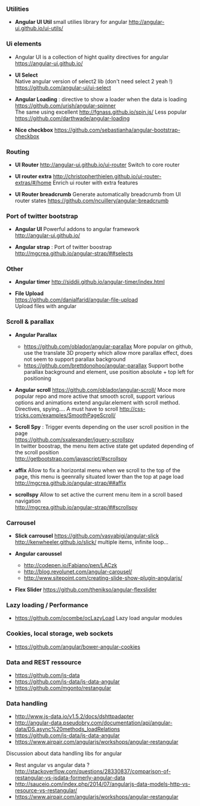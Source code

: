 ### Utilities

* **Angular UI Util** 
small utilies library for angular
http://angular-ui.github.io/ui-utils/

### Ui elements

* Angular UI is a collection of hight quality directives for angular https://angular-ui.github.io/

* **UI Select**   
Native angular version of select2 lib (don't need select 2 yeah !)
https://github.com/angular-ui/ui-select

* **Angular Loading** : directive to show a loader when the data is loading    
https://github.com/urish/angular-spinner    
The same using excellent http://fgnass.github.io/spin.js/
Less popular
https://github.com/darthwade/angular-loading

* **Nice checkbox** 
https://github.com/sebastianha/angular-bootstrap-checkbox

### Routing 

* **UI Router** 
http://angular-ui.github.io/ui-router
Switch to core router

* **UI router extra** 
http://christopherthielen.github.io/ui-router-extras/#/home
Enrich ui router with extra features

* **UI Router breadcrumb** Generate automatically breadcrumb from UI router states
https://github.com/ncuillery/angular-breadcrumb

### Port of twitter bootstrap 

* **Angular UI**
Powerful addons to angular framework   
http://angular-ui.github.io/

* **Angular strap** : Port of twitter boostrap   
http://mgcrea.github.io/angular-strap/##selects

### Other 

* **Angular timer**
http://siddii.github.io/angular-timer/index.html

* **File Upload**     
https://github.com/danialfarid/angular-file-upload    
Upload files with angular

### Scroll & parallax

* **Angular Parallax**
    * https://github.com/oblador/angular-parallax
More popular on github, use the translate 3D property which allow more parallax effect, does not seem to support parallax background
    * https://github.com/brettdonohoo/angular-parallax
Support bothe parallax background and element, use position absolute + top left for positioning 

* **Angular scroll** https://github.com/oblador/angular-scroll/
Moce more popular repo and more active that smooth scroll, support various options and animations
extend angular.element with scroll method. 
Directives, spying.... 
A must have to scroll
http://css-tricks.com/examples/SmoothPageScroll/    

* **Scroll Spy** : Trigger events depending on the user scroll position in the page     
https://github.com/sxalexander/jquery-scrollspy    
In twitter boostrap, the menu item active state get updated depending of the scroll position     
http://getbootstrap.com/javascript/#scrollspy

* **affix** Allow to fix a horizontal menu when we scroll to the top of the page, this menu is geenrally situated lower than the top at page load     
http://mgcrea.github.io/angular-strap/##affix
* **scrollspy** Allow to set active the current menu item in a scroll based navigation     
http://mgcrea.github.io/angular-strap/##scrollspy

### Carrousel

* **Slick carrousel** 
https://github.com/vasyabigi/angular-slick
http://kenwheeler.github.io/slick/
multiple items, infinite loop...

* **Angular caroussel**  
    * http://codepen.io/Fabiano/pen/LACzk
    * http://blog.revolunet.com/angular-carousel/
    * http://www.sitepoint.com/creating-slide-show-plugin-angularjs/

* **Flex Slider**
https://github.com/thenikso/angular-flexslider

### Lazy loading / Performance

* https://github.com/ocombe/ocLazyLoad
Lazy load angular modules

### Cookies, local storage, web sockets 

* https://github.com/angular/bower-angular-cookies

### Data and REST ressource

* https://github.com/js-data
* https://github.com/js-data/js-data-angular
* https://github.com/mgonto/restangular

### Data handling 
* http://www.js-data.io/v1.5.2/docs/dshttpadapter
* http://angular-data.pseudobry.com/documentation/api/angular-data/DS.async%20methods_loadRelations
* https://github.com/js-data/js-data-angular
* https://www.airpair.com/angularjs/workshops/angular-restangular

Discussion about data handling libs for angular
* Rest angular vs angular data ? 
http://stackoverflow.com/questions/28330837/comparison-of-restangular-vs-jsdata-formerly-angular-data
* http://sauceio.com/index.php/2014/07/angularjs-data-models-http-vs-resource-vs-restangular/
* https://www.airpair.com/angularjs/workshops/angular-restangular

